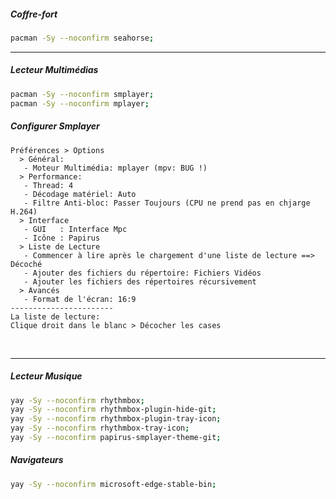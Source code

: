 ##### Coffre-fort
```bash
pacman -Sy --noconfirm seahorse;
```

------------------------------------------------------------------------------------------------------------------
##### Lecteur Multimédias
```bash
pacman -Sy --noconfirm smplayer;
pacman -Sy --noconfirm mplayer;
```

##### Configurer Smplayer
```
Préférences > Options
  > Général:
   - Moteur Multimédia: mplayer (mpv: BUG !)
  > Performance:
   - Thread: 4
   - Décodage matériel: Auto
   - Filtre Anti-bloc: Passer Toujours (CPU ne prend pas en chjarge H.264)
  > Interface
   - GUI   : Interface Mpc 
   - Icône : Papirus
  > Liste de Lecture
   - Commencer à lire après le chargement d'une liste de lecture ==> Décoché
   - Ajouter des fichiers du répertoire: Fichiers Vidéos
   - Ajouter les fichiers des répertoires récursivement
  > Avancés
   - Format de l'écran: 16:9
-----------------------
La liste de lecture:
Clique droit dans le blanc > Décocher les cases
```

<br />

------------------------------------------------------------------------------------------------------------------

##### Lecteur Musique
```bash
yay -Sy --noconfirm rhythmbox;
yay -Sy --noconfirm rhythmbox-plugin-hide-git;
yay -Sy --noconfirm rhythmbox-plugin-tray-icon;
yay -Sy --noconfirm rhythmbox-tray-icon;
yay -Sy --noconfirm papirus-smplayer-theme-git;
```


##### Navigateurs
```bash
yay -Sy --noconfirm microsoft-edge-stable-bin;
```
